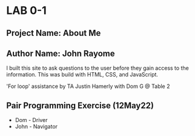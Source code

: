 # LAB 0-1

## Project Name: About Me

## Author Name: John Rayome

I built this site to ask questions to the user before they gain access to the information. This was build with HTML, CSS, and JavaScript.

'For loop' assistance by TA Justin Hamerly with Dom G @ Table 2

## Pair Programming Exercise (12May22)
- Dom - Driver 
- John - Navigator
